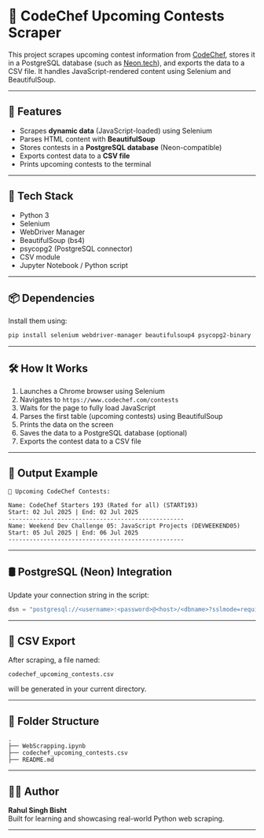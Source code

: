 # 📅 CodeChef Upcoming Contests Scraper

This project scrapes upcoming contest information from [CodeChef](https://www.codechef.com/contests), stores it in a PostgreSQL database (such as [Neon.tech](https://neon.tech)), and exports the data to a CSV file. It handles JavaScript-rendered content using Selenium and BeautifulSoup.

---

## 🚀 Features

- Scrapes **dynamic data** (JavaScript-loaded) using Selenium
- Parses HTML content with **BeautifulSoup**
- Stores contests in a **PostgreSQL database** (Neon-compatible)
- Exports contest data to a **CSV file**
- Prints upcoming contests to the terminal

---

## 🔧 Tech Stack

- Python 3
- Selenium
- WebDriver Manager
- BeautifulSoup (bs4)
- psycopg2 (PostgreSQL connector)
- CSV module
- Jupyter Notebook / Python script

---

## 📦 Dependencies

Install them using:

```bash
pip install selenium webdriver-manager beautifulsoup4 psycopg2-binary
```

---

## 🛠️ How It Works

1. Launches a Chrome browser using Selenium
2. Navigates to `https://www.codechef.com/contests`
3. Waits for the page to fully load JavaScript
4. Parses the first table (upcoming contests) using BeautifulSoup
5. Prints the data on the screen
6. Saves the data to a PostgreSQL database (optional)
7. Exports the contest data to a CSV file

---

## 📝 Output Example

```
📅 Upcoming CodeChef Contests:

Name: CodeChef Starters 193 (Rated for all) (START193)
Start: 02 Jul 2025 | End: 02 Jul 2025
--------------------------------------------------
Name: Weekend Dev Challenge 05: JavaScript Projects (DEVWEEKEND05)
Start: 05 Jul 2025 | End: 06 Jul 2025
--------------------------------------------------
```

---

## 🛢️ PostgreSQL (Neon) Integration

Update your connection string in the script:

```python
dsn = "postgresql://<username>:<password>@<host>/<dbname>?sslmode=require"
```

---

## 📄 CSV Export

After scraping, a file named:

```
codechef_upcoming_contests.csv
```

will be generated in your current directory.

---

## 📁 Folder Structure

```
.
├── WebScrapping.ipynb
├── codechef_upcoming_contests.csv
├── README.md
```

---

## 🙋‍♂️ Author

**Rahul Singh Bisht**  
Built for learning and showcasing real-world Python web scraping.

---
